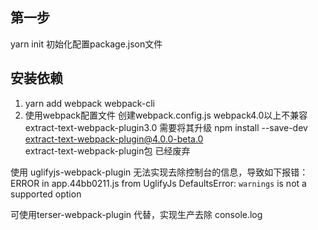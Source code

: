 ## 第一步
  yarn init  初始化配置package.json文件
## 安装依赖
  1. yarn add webpack webpack-cli   
  2. 使用webpack配置文件 创建webpack.config.js
  webpack4.0以上不兼容 extract-text-webpack-plugin3.0  需要将其升级  npm install --save-dev extract-text-webpack-plugin@4.0.0-beta.0   
  extract-text-webpack-plugin包  已经废弃

  使用 uglifyjs-webpack-plugin 无法实现去除控制台的信息，导致如下报错： 
  ERROR in app.44bb0211.js from UglifyJs
  DefaultsError: `warnings` is not a supported option

  可使用terser-webpack-plugin 代替，实现生产去除 console.log